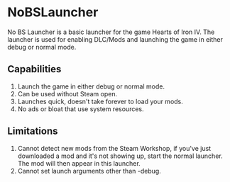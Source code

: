 # NoBSLauncher
No BS Launcher is a basic launcher for the game Hearts of Iron IV. The launcher is used for enabling DLC/Mods and launching the game in either debug or normal mode.

## Capabilities
1. Launch the game in either debug or normal mode.
2. Can be used without Steam open.
3. Launches quick, doesn't take forever to load your mods.
4. No ads or bloat that use system resources.

## Limitations
1. Cannot detect new mods from the Steam Workshop, if you've just downloaded a mod and it's not showing up, start the normal launcher. The mod will then appear in this launcher.
2. Cannot set launch arguments other than -debug.
